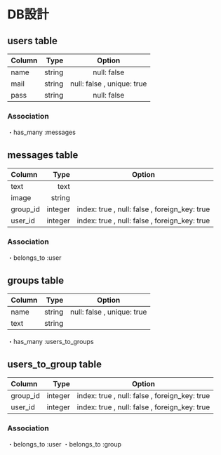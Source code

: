   # DB設計

  ## users table
  |Column |Type   |Option                     |
  |:------|------:|:-------------------------:|
  |name   |string |null: false                |
  |mail   |string |null: false , unique: true |
  |pass   |string |null: false                |
  ### Association
  ・has_many :messages

  ## messages table
  |Column   |Type     |Option                                       |
  |:--------|--------:|:-------------------------------------------:|
  |text     |text     |                                             |
  |image    |string   |                                             |
  |group_id |integer  |index: true , null: false , foreign_key: true|
  |user_id  |integer  |index: true , null: false , foreign_key: true|
  ### Association
  ・belongs_to :user

  ## groups table
  |Column     |Type     |Option                                       |
  |:----------|--------:|:-------------------------------------------:|
  |name       |string   |null: false , unique: true                   |
  |text       |string   |                                             |
  ・has_many :users_to_groups


  ## users_to_group table
  |Column   |Type     |Option                                       |
  |:--------|--------:|:-------------------------------------------:|
  |group_id |integer  |index: true , null: false , foreign_key: true|
  |user_id  |integer  |index: true , null: false , foreign_key: true|
  ### Association
  ・belongs_to :user
  ・belongs_to :group
